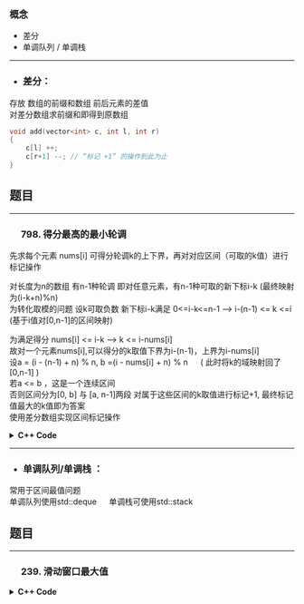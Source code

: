 ### 概念
* 差分
* 单调队列 / 单调栈
---
* ### 差分： 
存放 数组的前缀和数组 前后元素的差值  
对差分数组求前缀和即得到原数组  
```c++   
void add(vector<int> c, int l, int r)
{
    c[l] ++;
    c[r+1] --; // “标记 +1” 的操作到此为止
}
```
## 题目
--- 
### &emsp; 798. 得分最高的最小轮调
先求每个元素 nums[i] 可得分轮调k的上下界，再对对应区间（可取的k值）进行标记操作  
  
对长度为n的数组 有n-1种轮调 即对任意元素，有n-1种可取的新下标i-k  (最终映射为(i-k+n)%n)  
为转化取模的问题 设k可取负数 新下标i-k满足 0<=i-k<=n-1 --> i-(n-1) <= k <=i  (基于i值对[0,n-1]的区间映射)  

为满足得分 nums[i] <= i-k -->  k <= i-nums[i]  
故对一个元素nums[i],可以得分的k取值下界为i-(n-1)，上界为i-nums[i]   
设a = (i - (n-1) + n) % n, b =(i - nums[i] + n) % n  &emsp; ( 此时将k的域映射回了[0,n-1] )  
若a <= b ，这是一个连续区间  
否则区间分为[0, b] 与 [a, n-1]两段 
对属于这些区间的k取值进行标记+1, 最终标记值最大的k值即为答案  
使用差分数组实现区间标记操作  

<details> 
<summary> <b>C++ Code</b> </summary>

```c++
class Solution {
public:
    // 使用差分实现标记操作
    void add(vector<int> &c, int l, int r)
    {
        count[l] ++;
        count[r + 1] --;
    }
    int bestRotation(vector<int>& nums) {
        int n = nums.size();
        vector<int> kC(n + 1, 0);// 差分数组
        for(int i = 0; i < n; i++)
        {
            int a = (i - (n - 1) + n) % n;
            int b = (i - nums[i] + n) % n;
            if(a <= b)
            {
                add(kC, a, b);
            }
            else
            {
                add(kC, 0, b);
                add(kC, a, n - 1);
            }
        }
        // 对差分数组求前缀和 还原区间
        for(int i = 1; i <= n; i++)
        {
            kC[i] += kC[i - 1];
        }
        int ans = 0, count = kC[0];
        for(int i = 1; i <= n; i++)
        {
            if(kC[i] > count)
            {
                count = kC[i];
                ans = i;
            }
        }
        return ans;
    }
};
```
</details>

---
* ### 单调队列/单调栈 ： 
常用于区间最值问题  
单调队列使用std::deque &emsp; 单调栈可使用std::stack

## 题目
--- 
### &emsp; 239. 滑动窗口最大值

<details> 
<summary> <b>C++ Code</b> </summary>

```c++
class Solution {
public:
    vector<int> maxSlidingWindow(vector<int>& nums, int k) {
        deque<int> d; // 单调减队列，存储对应下标值
        vector<int> ans;
        int n = nums.size();
        int i = 0;
        for(i = 0; i < k; i++) // 初始化第一个区间
        {
            while(!d.empty() && nums[d.back()] < nums[i])
                d.pop_back();
            d.push_back(i);
        }
        ans.push_back(nums[d.front()]);
        for(int i = k; i < n; i++)
        {
            while(!d.empty() && d.front() < i - k + 1)
                d.pop_front();
            while(!d.empty() && nums[d.back()] < nums[i])
                d.pop_back();
            d.push_back(i);
            ans.push_back(nums[d.front()]);
        }
        return ans;
    }
};
```
</details>